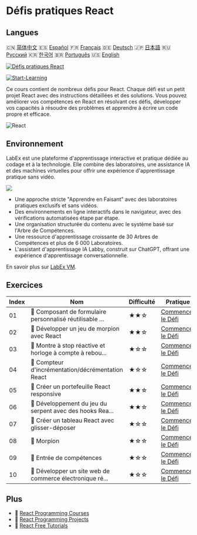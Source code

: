 # Défis pratiques React

## Langues

🇨🇳 [简体中文](README_zh.md) 🇪🇸 [Español](README_es.md) 🇫🇷 [Français](README_fr.md) 🇩🇪 [Deutsch](README_de.md) 🇯🇵 [日本語](README_ja.md) 🇷🇺 [Русский](README_ru.md) 🇰🇷 [한국어](README_ko.md) 🇧🇷 [Português](README_pt.md) 🇺🇸 [English](README.md) 

[![Défis pratiques React](https://cover-creator.labex.io/react-practice-challenges.png?lang=fr)](https://labex.io/fr/courses/react-practice-challenges)

[![Start-Learning](https://img.shields.io/badge/Start-Learning-whitesmoke?style=for-the-badge)](https://labex.io/fr/courses/react-practice-challenges)

Ce cours contient de nombreux défis pour React. Chaque défi est un petit projet React avec des instructions détaillées et des solutions. Vous pouvez améliorer vos compétences en React en résolvant ces défis, développer vos capacités à résoudre des problèmes et apprendre à écrire un code propre et efficace.

![React](https://img.shields.io/badge/React-whitesmoke?style=for-the-badge&logo=react)


## Environnement

LabEx est une plateforme d'apprentissage interactive et pratique dédiée au codage et à la technologie. Elle combine des laboratoires, une assistance IA et des machines virtuelles pour offrir une expérience d'apprentissage pratique sans vidéo.

![](https://tutorial-screenshot.getvm.io/images/vm-1725247253.png)

- Une approche stricte "Apprendre en Faisant" avec des laboratoires pratiques exclusifs et sans vidéos.
- Des environnements en ligne interactifs dans le navigateur, avec des vérifications automatisées étape par étape.
- Une organisation structurée du contenu avec le système basé sur l'Arbre de Compétences.
- Une ressource d'apprentissage croissante de 30 Arbres de Compétences et plus de 6 000 Laboratoires.
- L'assistant d'apprentissage IA Labby, construit sur ChatGPT, offrant une expérience d'apprentissage conversationnelle.

En savoir plus sur [LabEx VM](https://support.labex.io/using-labex/virtual-machine).

## Exercices

|   Index | Nom                                                      | Difficulté   | Pratique                                                                                                                           |
|---------|----------------------------------------------------------|--------------|------------------------------------------------------------------------------------------------------------------------------------|
|      01 | 🎯 Composant de formulaire personnalisé réutilisable ... | ★★☆          | <a target='_blank' href='https://labex.io/fr/labs/react-reusable-react-custom-form-component-67586'>Commencer le Défi</a>          |
|      02 | 🎯 Développer un jeu de morpion avec React               | ★★☆          | <a target='_blank' href='https://labex.io/fr/labs/react-develop-tic-tac-toe-game-with-react-67587'>Commencer le Défi</a>           |
|      03 | 🎯 Montre à stop réactive et horloge à compte à rebou... | ★☆☆          | <a target='_blank' href='https://labex.io/fr/labs/react-reactive-stopwatch-and-countdown-timer-67593'>Commencer le Défi</a>        |
|      04 | 🎯 Compteur d'incrémentation/décrémentation React        | ★☆☆          | <a target='_blank' href='https://labex.io/fr/labs/react-react-increment-decrement-counter-67585'>Commencer le Défi</a>             |
|      05 | 🎯 Créer un portefeuille React responsive                | ★★☆          | <a target='_blank' href='https://labex.io/fr/labs/react-build-responsive-react-portfolio-67591'>Commencer le Défi</a>              |
|      06 | 🎯 Développement du jeu du serpent avec des hooks Rea... | ★★☆          | <a target='_blank' href='https://labex.io/fr/labs/react-developing-snake-game-with-react-hooks-67592'>Commencer le Défi</a>        |
|      07 | 🎯 Créer un tableau React avec glisser-déposer           | ★☆☆          | <a target='_blank' href='https://labex.io/fr/labs/react-build-drag-and-drop-react-board-67588'>Commencer le Défi</a>               |
|      08 | 🎯 Morpion                                               | ★☆☆          | <a target='_blank' href='https://labex.io/fr/labs/react-tik-tac-toe-67594'>Commencer le Défi</a>                                   |
|      09 | 🎯 Entrée de compétences                                 | ★☆☆          | <a target='_blank' href='https://labex.io/fr/labs/react-input-of-skills-67590'>Commencer le Défi</a>                               |
|      10 | 🎯 Développer un site web de commerce électronique ré... | ★☆☆          | <a target='_blank' href='https://labex.io/fr/labs/react-develop-reactive-ecommerce-website-with-react-67589'>Commencer le Défi</a> |

## Plus

- 🔗 [React Programming Courses](https://github.com/labex-labs/awesome-programming-courses)
- 🔗 [React Programming Projects](https://github.com/labex-labs/awesome-programming-projects)
- 🔗 [React Free Tutorials](https://github.com/labex-labs/react-free-tutorials)

